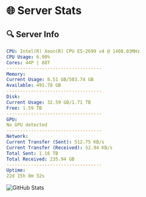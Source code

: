 # 🌐 Server Stats
## 🔍 Server Info
```yaml
CPU: Intel(R) Xeon(R) CPU E5-2699 v4 @ 1408.03MHz
CPU Usage: 6.90%
Cores: 44P | 88T
-----------------------------------
Memory:
Current Usage: 8.51 GB/503.74 GB
Available: 491.78 GB
-----------------------------------
Disk:
Current Usage: 32.59 GB/1.71 TB
Free: 1.59 TB
-----------------------------------
GPU:
No GPU detected
-----------------------------------
Network:
Current Transfer (Sent): 512.75 KB/s
Current Transfer (Received): 52.94 KB/s
Total Sent: 1.16 TB
Total Received: 235.94 GB
-----------------------------------
Uptime:
22d 15h 0m 32s
```
![GitHub Stats](https://img.shields.io/badge/Updated-2025-05-12_08:09:20-blue)